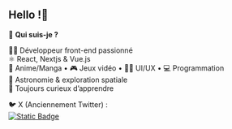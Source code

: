 ## Hello !👋

📌 **Qui suis-je ?**

👨‍💻 Développeur front-end passionné  
⚛️ React, Nextjs & Vue.js  
🎌 Anime/Manga • 🎮 Jeux vidéo • 🧑‍🎨 UI/UX • 💻 Programmation  
🌌 Astronomie & exploration spatiale  
🔎 Toujours curieux d’apprendre

🐦 X (Anciennement Twitter) :  
[![Static Badge](https://img.shields.io/badge/@Hir0Fr-000000?style=flat&logo=x&logoColor=white)](https://www.x.com/hir0Fr)
